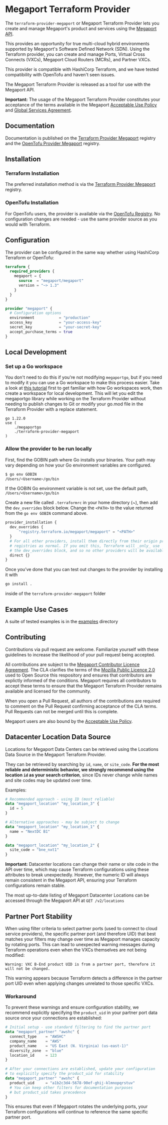 # Megaport Terraform Provider

The `terraform-provider-megaport` or Megaport Terraform Provider lets you create and manage
Megaport's product and services using the [Megaport API](https://dev.megaport.com).

This provides an opportunity for true multi-cloud hybrid environments supported by Megaport's Software
Defined Network (SDN). Using the Terraform provider, you can create and manage Ports,
Virtual Cross Connects (VXCs), Megaport Cloud Routers (MCRs), and Partner VXCs.

This provider is compatible with HashiCorp Terraform, and we have tested compatibility with OpenTofu and haven't seen issues.

The Megaport Terraform Provider is released as a tool for use with the Megaport API.

**Important:** The usage of the Megaport Terraform Provider constitutes your acceptance of the terms available
in the Megaport [Acceptable Use Policy](https://www.megaport.com/legal/acceptable-use-policy/) and
[Global Services Agreement](https://www.megaport.com/legal/global-services-agreement/).

## Documentation

Documentation is published on the [Terraform Provider Megaport](https://registry.terraform.io/providers/megaport/megaport/latest/docs) registry and the [OpenTofu Provider Megaport](https://search.opentofu.org/provider/megaport/megaport/latest) registry.

## Installation

### Terraform Installation

The preferred installation method is via the [Terraform Provider Megaport](https://registry.terraform.io/providers/megaport/megaport/latest/docs)
registry.

### OpenTofu Installation

For OpenTofu users, the provider is available via the [OpenTofu Registry](https://search.opentofu.org/provider/megaport/megaport/latest). No configuration changes are needed - use the same provider source as you would with Terraform.

## Configuration

The provider can be configured in the same way whether using HashiCorp Terraform or OpenTofu:

```terraform
terraform {
  required_providers {
    megaport = {
      source  = "megaport/megaport"
      version = "~> 1.3"
    }
  }
}

provider "megaport" {
  # Configuration options
  environment           = "production"
  access_key            = "your-access-key"
  secret_key            = "your-secret-key"
  accept_purchase_terms = true
}
```

## Local Development

### Set up a Go workspace

You don't need to do this if you're not modifying `megaportgo`, but if you need to modify it you can use a Go workspace to make this process easier. Take a look at [this tutorial](https://go.dev/doc/tutorial/workspaces) first to get familiar with how Go workspaces work, then create a workspace for local development. This will let you edit the megaportgo library while working on the Terraform Provider without needing to publish changes to Git or modify your go.mod file in the Terraform Provider with a replace statement.

```go.work
go 1.22.0
use (
	./megaportgo
	./terraform-provider-megaport
)
```

### Allow the provider to be run locally

First, find the GOBIN path where Go installs your binaries. Your path may vary depending on how your Go environment variables are configured.

```bash
$ go env GOBIN
/Users/<Username>/go/bin
```

If the GOBIN Go environment variable is not set, use the default path, `/Users/<Username>/go/bin`

Create a new file called `.terraformrc` in your home directory (~), then add the `dev_overrides` block below. Change the `<PATH>` to the value returned from the `go env GOBIN` command above.

```terraform
provider_installation {
  dev_overrides {
      "registry.terraform.io/megaport/megaport" = "<PATH>"
  }
  # For all other providers, install them directly from their origin provider
  # registries as normal. If you omit this, Terraform will _only_ use
  # the dev_overrides block, and so no other providers will be available.
  direct {}
}
```

Once you’ve done that you can test out changes to the provider by installing it with

```bash
go install .
```

inside of the `terraform-provider-megaport` folder

## Example Use Cases

A suite of tested examples is in the [examples](examples) directory

## Contributing

Contributions via pull request are welcome. Familiarize yourself with these guidelines to increase the likelihood of your pull request being accepted.

All contributions are subject to the [Megaport Contributor Licence Agreement](CLA.md).
The CLA clarifies the terms of the [Mozilla Public Licence 2.0](LICENSE) used to Open Source this respository and ensures that contributors are explictly informed of the conditions. Megaport requires all contributors to accept these terms to ensure that the Megaport Terraform Provider remains available and licensed for the community.

When you open a Pull Request, all authors of the contributions are required to comment on the Pull Request confirming
acceptance of the CLA terms. Pull Requests can not be merged until this is complete.

Megaport users are also bound by the [Acceptable Use Policy](https://www.megaport.com/legal/acceptable-use-policy).

## Datacenter Location Data Source

Locations for Megaport Data Centers can be retrieved using the Locations Data Source in the Megaport Terraform Provider.

They can be retrieved by searching by `id`, `name`, or `site_code`. **For the most reliable and deterministic behavior, we strongly recommend using the location `id` as your search criterion**, since IDs never change while names and site codes may be updated over time.

Examples:

```terraform
# Recommended approach - using ID (most reliable)
data "megaport_location" "my_location_3" {
  id = 5
}

# Alternative approaches - may be subject to change
data "megaport_location" "my_location_1" {
  name = "NextDC B1"
}

data "megaport_location" "my_location_2" {
  site_code = "bne_nxt1"
}
```

**Important:** Datacenter locations can change their name or site code in the API over time, which may cause Terraform configurations using these attributes to break unexpectedly. However, the numeric ID will always remain consistent in the Megaport API, ensuring your Terraform configurations remain stable.

The most up-to-date listing of Megaport Datacenter Locations can be accessed through the Megaport API at `GET /v2/locations`

## Partner Port Stability

When using filter criteria to select partner ports (used to connect to cloud service providers), the specific partner port (and therefore UID) that best matches your filters may change over time as Megaport manages capacity by rotating ports. This can lead to unexpected warning messages during Terraform operations even when the VXCs themselves are not being modified:

```
Warning: VXC B-End product UID is from a partner port, therefore it will not be changed.
```

This warning appears because Terraform detects a difference in the partner port UID even when applying changes unrelated to those specific VXCs.

### Workaround

To prevent these warnings and ensure configuration stability, we recommend explicitly specifying the `product_uid` in your partner port data source once your connections are established:

```terraform
# Initial setup - use standard filtering to find the partner port
data "megaport_partner" "awshc" {
  connect_type    = "AWSHC"
  company_name    = "AWS"
  product_name    = "US East (N. Virginia) (us-east-1)"
  diversity_zone  = "blue"
  location_id     = 123
}

# After your connections are established, update your configuration
# to explicitly specify the product_uid for stability
data "megaport_partner" "awshc" {
  product_uid     = "a1b2c3d4-5678-90ef-ghij-klmnopqrstuv"
  # You can keep other filters for documentation purposes
  # but product_uid takes precedence
}
```

This ensures that even if Megaport rotates the underlying ports, your Terraform configurations will continue to reference the same specific partner port.
